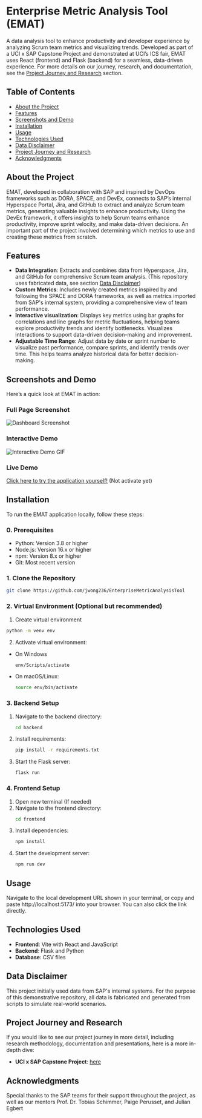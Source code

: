 # Enterprise Metric Analysis Tool (EMAT)

A data analysis tool to enhance productivity and developer experience by analyzing Scrum team metrics and visualizing trends. Developed as part of a UCI x SAP Capstone Project and demonstrated at UCI’s ICS fair, EMAT uses React (frontend) and Flask (backend) for a seamless, data-driven experience. For more details on our journey, research, and documentation, see the [Project Journey and Research](#project-journey-and-research) section.

## Table of Contents
- [About the Project](#about-the-project)
- [Features](#features)
- [Screenshots and Demo](#screenshots-and-demo)
- [Installation](#installation)
- [Usage](#usage)
- [Technologies Used](#technologies-used)
- [Data Disclaimer](#data-disclaimer)
- [Project Journey and Research](#project-journey-and-research)
- [Acknowledgments](#acknowledgments)

## About the Project

EMAT, developed in collaboration with SAP and inspired by DevOps frameworks such as DORA, SPACE, and DevEx, connects to SAP’s internal Hyperspace Portal, Jira, and GitHub to extract and analyze Scrum team metrics, generating valuable insights to enhance productivity. Using the DevEx framework, it offers insights to help Scrum teams enhance productivity, improve sprint velocity, and make data-driven decisions. An important part of the project involved determining which metrics to use and creating these metrics from scratch.

## Features

- **Data Integration**: Extracts and combines data from Hyperspace, Jira, and GitHub for comprehensive Scrum team analysis. (This repository uses fabricated data, see section [Data Disclaimer](#data-disclaimer))
- **Custom Metrics**: Includes newly created metrics inspired by and following the SPACE and DORA frameworks, as well as metrics imported from SAP's internal system, providing a comprehensive view of team performance.
- **Interactive visualization**: Displays key metrics using bar graphs for correlations and line graphs for metric fluctuations, helping teams explore productivity trends and identify bottlenecks. Visualizes interactions to support data-driven decision-making and improvement.
- **Adjustable Time Range**: Adjust data by date or sprint number to visualize past performance, compare sprints, and identify trends over time. This helps teams analyze historical data for better decision-making.
## Screenshots and Demo

Here’s a quick look at EMAT in action:

### Full Page Screenshot

![Dashboard Screenshot](linktoscreenshot)

### Interactive Demo

![Interactive Demo GIF](linktogif)

### Live Demo
[Click here to try the application yourself!](Linktodeployment) (Not activate yet)

## Installation

To run the EMAT application locally, follow these steps:
### 0. Prerequisites
- Python: Version 3.8 or higher
- Node.js: Version 16.x or higher
- npm: Version 8.x or higher
- Git: Most recent version

### 1. Clone the Repository
```sh
git clone https://github.com/jwong236/EnterpriseMetricAnalysisTool
```
### 2. Virtual Environment (Optional but recommended)
1. Create virtual environment
```sh
python -m venv env
```

2. Activate virtual environment:
- On Windows
    ```sh
    env/Scripts/activate
    ```
- On macOS/Linux:
    ```sh
    source env/bin/activate
    ```
### 3. Backend Setup

1. Navigate to the backend directory:
   ```sh
   cd backend
   ```

3. Install requirements:
   ```sh
   pip install -r requirements.txt
   ```
4. Start the Flask server:
   ```sh
   flask run
   ```

### 4. Frontend Setup
1. Open new terminal (If needed)
2. Navigate to the frontend directory:
   ```sh
   cd frontend
   ```
3. Install dependencies:
   ```sh
   npm install
   ```
4. Start the development server:
   ```sh
   npm run dev
   ```

## Usage

Navigate to the local development URL shown in your terminal, or copy and paste http://localhost:5173/ into your browser. You can also click the link directly.

## Technologies Used

- **Frontend**: Vite with React and JavaScript
- **Backend**: Flask and Python
- **Database**: CSV files

## Data Disclaimer

This project initially used data from SAP's internal systems. For the purpose of this demonstrative repository, all data is fabricated and generated from scripts to simulate real-world scenarios.

## Project Journey and Research

If you would like to see our project journey in more detail, including research methodology, documentation and presentations, here is a more in-depth dive:
- **UCI x SAP Capstone Project**: [here](docs/project_journey.pdf)

## Acknowledgments

Special thanks to the SAP teams for their support throughout the project, as well as our mentors Prof. Dr. Tobias Schimmer, Paige Perusset, and Julian Egbert 

